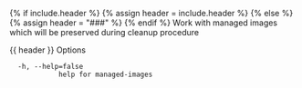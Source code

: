{% if include.header %}
{% assign header = include.header %}
{% else %}
{% assign header = "###" %}
{% endif %}
Work with managed images which will be preserved during cleanup procedure

{{ header }} Options

```shell
  -h, --help=false
            help for managed-images
```

